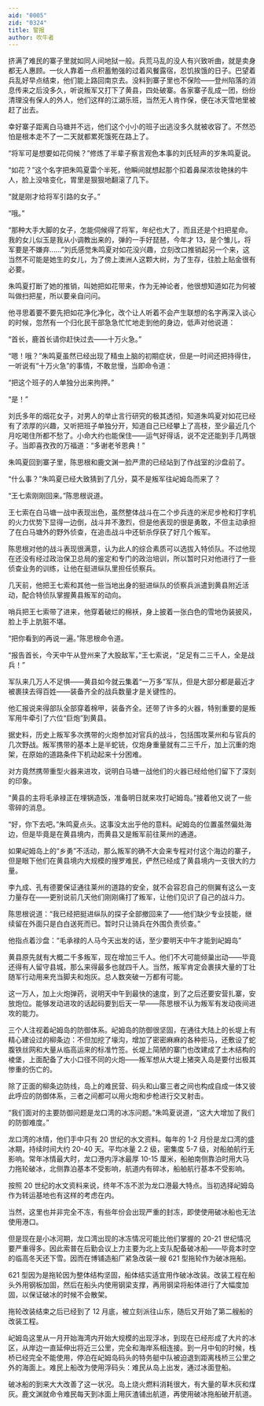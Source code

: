 ```yaml
---
aid: "0005"
zid: "0324"
title: 警报
author: 吹牛者
---
```


挤满了难民的寨子里就如同人间地狱一般。兵荒马乱的没人有兴致听曲，就是卖身都无人惠顾。一伙人靠着一点积蓄勉强的过着风餐露宿，忍饥挨饿的日子。巴望着兵乱好早点结束，他们能上路回南京去。没料到寨子里也不保险——登州陷落的消息传来之后没多久，听说叛军又打下了黄县，四处破寨。各家寨子乱成一团，纷纷清理没有保人的外人，他们这样的江湖乐班，当然无人肯作保，便在冰天雪地里被赶了出去。

幸好寨子距离白马塘并不远，他们这个小小的班子出逃没多久就被收容了。不然恐怕是根本走不了一二天就都累死饿死在路上了。

“将军可是想要如花伺候？”修炼了半辈子察言观色本事的刘氏轻声的岁朱鸣夏说。

“如花？”这个名字把朱鸣夏雷个半死，他瞬间就想起那个扣着鼻屎浓妆艳抹的牛人，脸上没啥变化，胃里是狠狠地翻滚了几下。

“就是刚才给将军引路的女子。”

“哦。”

“那种大手大脚的女子，怎能伺候得了将军，年纪也大了，而且还是个扫把星命。我的女儿似玉是我从小调教出来的，弹的一手好琵琶，今年才 13，是个雏儿，将军要是不嫌弃……”刘氏感觉朱鸣夏对如花没兴趣，立刻改口推销起另一个来，这当然不可能是她生的女儿，为了傍上澳洲人这颗大树，为了生存，往脸上贴金很有必要。

朱鸣夏打断了她的推销，叫她把如花带来，作为无神论者，他很想知道如花为何被叫做扫把星，所以要亲自问问。

他寻思着要不要先把如花净化净化，改个让人听着不会产生联想的名字再深入谈心的时候，忽然有一个归化民干部急急忙忙地走到他的身边，低声对他说道：

“首长，鹿首长请你赶快过去——十万火急。”

“嗯！哦？”朱鸣夏虽然已经出现了精虫上脑的初期症状，但是一时间还把持得住，一听说有“十万火急”的事情，不敢怠慢，当即命令道：

“把这个班子的人单独分出来拘押。”

“是！”

刘氏多年的烟花女子，对男人的举止言行研究的极其透彻，知道朱鸣夏对如花已经有了浓厚的兴趣，又听把班子单独分开，知道自己已经攀上了高枝，至少最近几个月吃喝住所都不愁了。小命大约也能保住——运气好得话，说不定还能到手几两银子。当即喜孜孜的万福道：“多谢老爷恩典！”

朱鸣夏回到寨子里，陈思根和鹿文渊一脸严肃的已经站到了作战室的沙盘前了。

“什么事？”朱鸣夏已经大致猜到了几分，莫不是叛军往屺姆岛而来了？

“王七索刚刚回来。”陈思根说道。

王七索在白马塘一战中表现出色，虽然整体战斗在二个步兵连的米尼步枪和打字机的火力优势下显得一边倒，战斗并不激烈，但是他表现的很是勇敢，不但主动承担了在白马塘外的野外侦查，在追击战斗中还斩杀俘获了好几个叛军。

陈思根对他的战斗表现很满意，认为此人的综合素质可以选拔入特侦队。不过他现在还没有经过政治保卫总局的鉴定和专门的政治培训，所以暂时只对他进行了一些侦查业务的训练，让他在挺进纵队里担任侦察兵。

几天前，他把王七索和其他一些当地出身的挺进纵队的侦察兵派遣到黄县附近活动，配合特侦队掌握黄县叛军的动向。

哨兵把王七索带了进来，他穿着破烂的棉袄，身上披着一张白色的雪地伪装披风，脸上手上肮脏不堪。

“把你看到的再说一遍。”陈思根命令道。

“报告首长，今天中午从登州来了大股敌军，”王七索说，“足足有二三千人，全是战兵！”

军队来几万人不足惧——黄县如今就云集着“一万多”军队，但是大部分都是最近才被裹挟去得百姓——装备齐全的战兵数量才是关键性的。

他汇报说来得部队全部穿着棉甲，装备齐全。还带了许多的火器，特别重要的是叛军用牛牵引了六位“巨炮”到黄县。

据史料，历史上叛军多次携带的火炮参加对官兵的战斗，包括围攻莱州和与官兵的几次野战。叛军携带的基本上是半蛇铳，仅炮身重量就有二三千斤，加上沉重的炮架，在原始的道路条件下机动起来十分困难。

对方竟然携带重型火器来进攻，说明白马塘一战他们的火器已经给他们留下了深刻的印象。

“黄县的主将毛承禄正在埋锅造饭，准备明日就来攻打屺姆岛。”接着他又说了一些零碎的消息。

“好，你下去吧。”朱鸣夏点头。这事没太出乎他的意料。屺姆岛的位置虽然偏处海边，但是毕竟是在黄县境内，而黄县又是叛军前往莱州的通道。

如果屺姆岛上的“乡勇”不活动，那么叛军的确不大会来专程对付这个海边的寨子，但是眼下他们在黄县境内大规模的搜罗难民，俨然已经成了黄县境内一支很大的力量。

李九成、孔有德要保证通往莱州的道路的安全，就不会容忍自己的侧翼有这么一支力量存在——更别说前几天他们刚刚痛打了叛军，让他们见识了自己的战斗力。

陈思根说道：“我已经把挺进纵队的探子全部撤回来了——他们缺少专业技能，继续留在外面只是白白送死而已。暂时只让骑兵在外围负责侦查。”

他指点着沙盘：“毛承禄的人马今天出发的话，至少要明天中午才能到屺姆岛”

黄县原先就有大概二千多叛军，现在增加三千人。他们不大可能倾巢出动——毕竟还得有人留守县城，那么来得最多也就四千人。当然，叛军肯定会裹挟大量的丁壮随军行动用来充当脚夫和炮灰。总人数突破一万都有可能。

这一万人，加上火炮弹药，说明天中午到最快的速度，到了之后还要安营扎寨，安放炮位。能够发动进攻的话起码要到后天一早——陈思根不认为叛军有发动夜间进攻的能力。

三个人注视着屺姆岛的防御体系。屺姆岛的防御很坚固，在通往大陆上的长堤上有精心建设过的柳条边：不但加挖了壕沟，增加了密密麻麻的各种拒马，还敷设了蛇腹铁丝网和大量从临高运来的标准竹签。长堤上简陋的寨门也改建成了土木结构的棱堡，上面配备了大小口径不同的火炮——叛军想从大堤上猪突入岛是要付出极其惨重的伤亡的。

除了正面的柳条边防线，岛上的难民营、码头和山寨三者之间也构成自成一体又彼此呼应的防御体系，三者之间都可以用火炮和步枪进行交叉射击。

“我们面对的主要防御问题是龙口湾的冰冻问题。”朱鸣夏说道，“这大大增加了我们的防御难度。”

龙口湾的冰情，他们手中只有 20 世纪的水文资料。每年的 1-2 月份是龙口湾的盛冰期，持续时间大约 20-40 天。平均冰量 2.2 级，密集度 5-7 级，对船舶航行无影响。常年冰情最大时，龙口港内浮冰最厚 10-15 厘米，船舶南侧靠泊时用大马力拖轮破冰，北侧靠泊基本不受影响，航道内有碎冰，船舶航行基本不受影响。

按照 20 世纪的水文资料来说，终年不冻不淤为龙口港最大特点。当初选择屺姆岛作为转运基地也有这样的考虑在内。

当然，这里也并非完全不冻，有些年份会出现严重的封冻，即使使用破冰船也无法使用港口。

但是现在是小冰河期，龙口湾出现的冰冻情况可能比他们掌握的 20-21 世纪情况要严重得多。因此索普在后勤会议上力主要为北上支队配备破冰船——毕竟本时空的临高冬天还下雪。因而在博铺造船厂紧急改装一艘 621 型拖轮作为破冰拖船。

621 型因为是拖轮因为整体结构坚固，船体结实适宜用作破冰改装。改装工程在船头外用钢板加固，然后在船头内使用钢梁支撑，再用钢梁将船体进行了大幅度加固，以保证破冰的时候不会散架。

拖轮改装结束之后已经到了 12 月底，被立刻派往山东，随后又开始了第二艘船的改装工程。

屺姆岛这里从一月开始海湾内开始大规模的出现浮冰，到现在已经形成了大片的冰区，从岸边一直延伸出将近三公里，完全和海岸系相连接。到一月中旬的时候，栈桥已经完全不能使用，停泊在屺姆岛码头的特务艇中队被迫退到距离栈桥三公里之外的海面上。难民上船改为使用浮码头：难民从岛上出发，通过冰面登船。

破冰船的到来大大改善了这一状况。岛上烧火燃料消耗很大，有大量的草木灰和煤灰。鹿文渊就命令难民每天到冰面上用灰渣铺出航道，再使用破冰拖船破开航道。
